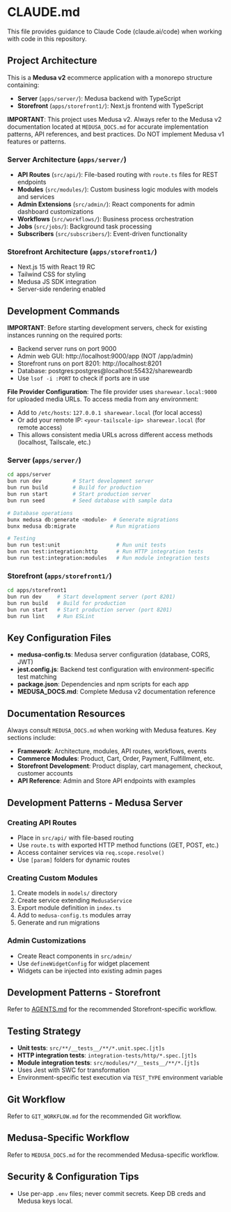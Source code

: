 # CLAUDE.md

This file provides guidance to Claude Code (claude.ai/code) when working with code in this repository.

## Project Architecture

This is a **Medusa v2** ecommerce application with a monorepo structure containing:
- **Server** (`apps/server/`): Medusa backend with TypeScript
- **Storefront** (`apps/storefront1/`): Next.js frontend with TypeScript

**IMPORTANT**: This project uses Medusa v2. Always refer to the Medusa v2 documentation located at `MEDUSA_DOCS.md` for accurate implementation patterns, API references, and best practices. Do NOT implement Medusa v1 features or patterns.

### Server Architecture (`apps/server/`)
- **API Routes** (`src/api/`): File-based routing with `route.ts` files for REST endpoints
- **Modules** (`src/modules/`): Custom business logic modules with models and services
- **Admin Extensions** (`src/admin/`): React components for admin dashboard customizations
- **Workflows** (`src/workflows/`): Business process orchestration
- **Jobs** (`src/jobs/`): Background task processing
- **Subscribers** (`src/subscribers/`): Event-driven functionality

### Storefront Architecture (`apps/storefront1/`)
- Next.js 15 with React 19 RC
- Tailwind CSS for styling
- Medusa JS SDK integration
- Server-side rendering enabled

## Development Commands

**IMPORTANT**: Before starting development servers, check for existing instances running on the required ports:
- Backend server runs on port 9000
- Admin web GUI: http://localhost:9000/app (NOT /app/admin)
- Storefront runs on port 8201: http://localhost:8201
- Database: postgres:postgres@localhost:55432/shareweardb
- Use `lsof -i :PORT` to check if ports are in use

**File Provider Configuration**: The file provider uses `sharewear.local:9000` for uploaded media URLs. To access media from any environment:
- Add to `/etc/hosts`: `127.0.0.1 sharewear.local` (for local access)
- Or add your remote IP: `<your-tailscale-ip> sharewear.local` (for remote access)
- This allows consistent media URLs across different access methods (localhost, Tailscale, etc.)

### Server (`apps/server/`)
```bash
cd apps/server
bun run dev          # Start development server
bun run build        # Build for production
bun run start        # Start production server
bun run seed         # Seed database with sample data

# Database operations
bunx medusa db:generate <module>  # Generate migrations
bunx medusa db:migrate           # Run migrations

# Testing
bun run test:unit                  # Run unit tests
bun run test:integration:http      # Run HTTP integration tests
bun run test:integration:modules   # Run module integration tests
```

### Storefront (`apps/storefront1/`)
```bash
cd apps/storefront1
bun run dev     # Start development server (port 8201)
bun run build   # Build for production
bun run start   # Start production server (port 8201)
bun run lint    # Run ESLint
```

## Key Configuration Files

- **medusa-config.ts**: Medusa server configuration (database, CORS, JWT)
- **jest.config.js**: Backend test configuration with environment-specific test matching
- **package.json**: Dependencies and npm scripts for each app
- **MEDUSA_DOCS.md**: Complete Medusa v2 documentation reference

## Documentation Resources

Always consult `MEDUSA_DOCS.md` when working with Medusa features. Key sections include:
- **Framework**: Architecture, modules, API routes, workflows, events
- **Commerce Modules**: Product, Cart, Order, Payment, Fulfillment, etc.
- **Storefront Development**: Product display, cart management, checkout, customer accounts
- **API Reference**: Admin and Store API endpoints with examples

## Development Patterns - Medusa Server

### Creating API Routes
- Place in `src/api/` with file-based routing
- Use `route.ts` with exported HTTP method functions (GET, POST, etc.)
- Access container services via `req.scope.resolve()`
- Use `[param]` folders for dynamic routes

### Creating Custom Modules
1. Create models in `models/` directory
2. Create service extending `MedusaService`
3. Export module definition in `index.ts`
4. Add to `medusa-config.ts` modules array
5. Generate and run migrations

### Admin Customizations
- Create React components in `src/admin/`
- Use `defineWidgetConfig` for widget placement
- Widgets can be injected into existing admin pages

## Development Patterns - Storefront

Refer to [AGENTS.md](apps/storefront1/AGENTS.md) for the recommended Storefront-specific workflow.

## Testing Strategy
- **Unit tests**: `src/**/__tests__/**/*.unit.spec.[jt]s`
- **HTTP integration tests**: `integration-tests/http/*.spec.[jt]s`
- **Module integration tests**: `src/modules/*/__tests__/**/*.[jt]s`
- Uses Jest with SWC for transformation
- Environment-specific test execution via `TEST_TYPE` environment variable

## Git Workflow

Refer to `GIT_WORKFLOW.md` for the recommended Git workflow.

## Medusa-Specific Workflow

Refer to `MEDUSA_DOCS.md` for the recommended Medusa-specific workflow.

## Security & Configuration Tips
- Use per-app `.env` files; never commit secrets. Keep DB creds and Medusa keys local.